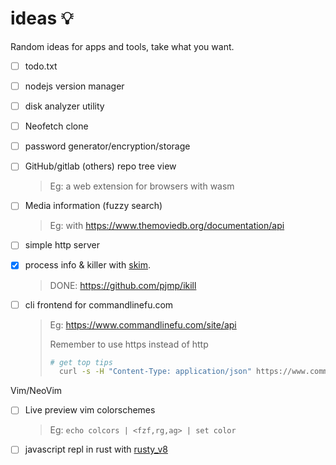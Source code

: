 # ideas 💡
Random ideas for apps and tools, take what you want.

- [ ] todo.txt
- [ ] nodejs version manager
- [ ] disk analyzer utility
- [ ] Neofetch clone
- [ ] password generator/encryption/storage
- [ ] GitHub/gitlab (others) repo tree view
  > Eg: a web extension for browsers with wasm

- [ ] Media information (fuzzy search)
  > Eg: with https://www.themoviedb.org/documentation/api

- [ ] simple http server
- [x] process info & killer with [skim](https://github.com/lotabout/skim).
  > DONE: https://github.com/pjmp/ikill

- [ ] cli frontend for commandlinefu.com
  > Eg: https://www.commandlinefu.com/site/api 
  >  
  >  Remember to use https instead of http
  >  ```bash
  >  # get top tips
  >    curl -s -H "Content-Type: application/json" https://www.commandlinefu.com/commands/browse/sort-by-votes/json
  >  ```

Vim/NeoVim
- [ ] Live preview vim colorschemes
  > Eg: `echo colcors | <fzf,rg,ag> | set color`

- [ ] javascript repl in rust with [rusty_v8](https://docs.rs/rusty_v8/)
